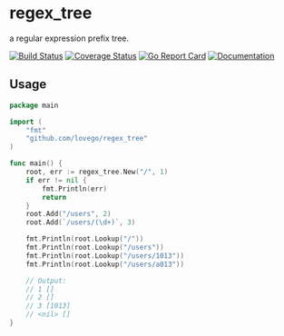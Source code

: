 # regex\_tree
a regular expression prefix tree.

[![Build Status](https://github.com/lovego/regex_tree/actions/workflows/go.yml/badge.svg)](https://github.com/lovego/regex_tree/actions/workflows/go.yml)
[![Coverage Status](https://coveralls.io/repos/github/lovego/regex_tree/badge.svg?branch=master)](https://coveralls.io/github/lovego/regex_tree)
[![Go Report Card](https://goreportcard.com/badge/github.com/lovego/regex_tree)](https://goreportcard.com/report/github.com/lovego/regex_tree)
[![Documentation](https://pkg.go.dev/badge/github.com/lovego/regex_tree)](https://pkg.go.dev/github.com/lovego/regex_tree@v0.0.1)


## Usage
```go
package main

import (
	"fmt"
	"github.com/lovego/regex_tree"
)

func main() {
	root, err := regex_tree.New("/", 1)
	if err != nil {
		fmt.Println(err)
		return
	}
	root.Add("/users", 2)
	root.Add(`/users/(\d+)`, 3)

	fmt.Println(root.Lookup("/"))
	fmt.Println(root.Lookup("/users"))
	fmt.Println(root.Lookup("/users/1013"))
	fmt.Println(root.Lookup("/users/a013"))

	// Output:
	// 1 []
	// 2 []
	// 3 [1013]
	// <nil> []
}
```
